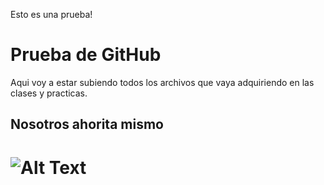 Esto es una prueba!

# Prueba de GitHub

Aqui voy a estar subiendo todos los archivos que vaya adquiriendo en las clases y practicas.

## Nosotros ahorita mismo

# ![Alt Text](https://media.giphy.com/media/QMHoU66sBXqqLqYvGO/giphy.gif)